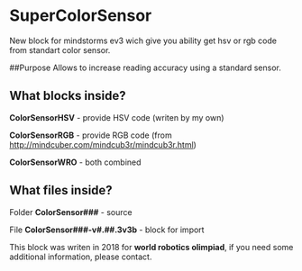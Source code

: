 # SuperColorSensor
 New block for mindstorms ev3 wich give you ability get hsv or rgb code from standart color sensor.

##Purpose
Allows to increase reading accuracy using a standard sensor.

## What blocks inside?
**ColorSensorHSV** - provide HSV code (writen by my own)

**ColorSensorRGB** - provide RGB code (from http://mindcuber.com/mindcub3r/mindcub3r.html)

**ColorSensorWRO** - both combined 

## What files inside?
Folder **ColorSensor###** - source

File **ColorSensor###-v#.##.3v3b** - block for import

This block was writen in 2018 for **world robotics olimpiad**, if you need some additional information, please contact.
